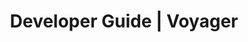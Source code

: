 ---
title: Developer Guide | Voyager
description: Voyager Developer Guide
menu:
  product_voyager_5.0.0-rc.7:
    identifier: developer-guide
    name: Developer Guide
    weight: 40
menu_name: product_voyager_5.0.0-rc.7
---